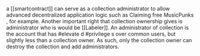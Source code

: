 a [[smartcontract]] can serve as a collection administrator to allow advanced decentralized application logic such as Claiming free MusicPunks , for example.
Another important right that collection ownership gives is administrator who is would be [[Labeler]].
An administrator of collection is the account that has #elevate d #privilege s over common users, but slightly less than a collection owner. As such, only the collection owner can destroy the collection and add administrators.
